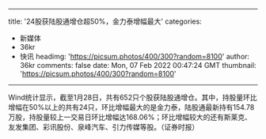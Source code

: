 
---
title: '24股获陆股通增仓超50%，金力泰增幅最大'
categories: 
 - 新媒体
 - 36kr
 - 快讯
headimg: 'https://picsum.photos/400/300?random=8100'
author: 36kr
comments: false
date: Mon, 07 Feb 2022 00:47:24 GMT
thumbnail: 'https://picsum.photos/400/300?random=8100'
---

<div>   
Wind统计显示，截至1月28日，共有652只个股获陆股通增仓。其中，持股量环比增幅在50%以上的共有24只，环比增幅最大的是金力泰，陆股通最新持有154.78万股，持股量较上一交易日环比增幅达168.06%；环比增幅较大的还有斯莱克、友发集团、彩讯股份、泉峰汽车、引力传媒等股。（证券时报）  
</div>
            